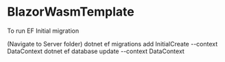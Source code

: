 # BlazorWasmTemplate

To run EF Initial migration

(Navigate to Server folder)
dotnet ef migrations add InitialCreate --context DataContext
dotnet ef database update --context DataContext
